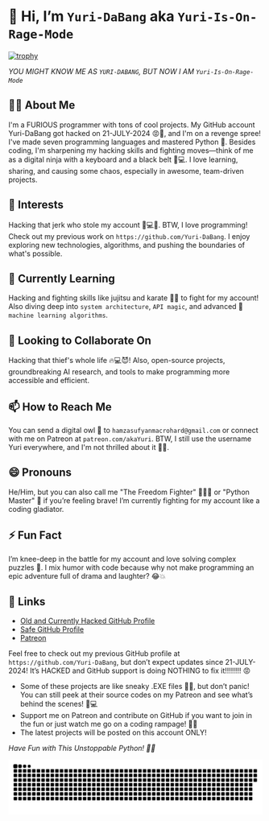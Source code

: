 # 👋 Hi, I’m `Yuri-DaBang` aka `Yuri-Is-On-Rage-Mode`

[![trophy](https://github-profile-trophy.vercel.app/?username=Yuri-Is-On-Rage-Mode&title=Stars,Followers,Commits,Repositories,MultipleLang,PullRequest&theme=onedark)](https://github.com/ryo-ma/github-profile-trophy)

*YOU MIGHT KNOW ME AS `YURI-DABANG`, BUT NOW I AM `Yuri-Is-On-Rage-Mode`*

## 🧑‍💻 About Me
I'm a FURIOUS programmer with tons of cool projects. My GitHub account Yuri-DaBang got hacked on 21-JULY-2024 😡🤬, and I'm on a revenge spree! I've made seven programming languages and mastered Python 🐍. Besides coding, I'm sharpening my hacking skills and fighting moves—think of me as a digital ninja with a keyboard and a black belt 🥋💻. I love learning, sharing, and causing some chaos, especially in awesome, team-driven projects.

## 👀 Interests
Hacking that jerk who stole my account 😤💻🔨. BTW, I love programming! Check out my previous work on `https://github.com/Yuri-DaBang`. I enjoy exploring new technologies, algorithms, and pushing the boundaries of what's possible.

## 🌱 Currently Learning
Hacking and fighting skills like jujitsu and karate 🥋🥊 to fight for my account! Also diving deep into `system architecture`, `API magic`, and advanced 🧠 `machine learning algorithms`.

## 💞️ Looking to Collaborate On
Hacking that thief's whole life 🔥💻😈! Also, open-source projects, groundbreaking AI research, and tools to make programming more accessible and efficient.

## 📫 How to Reach Me
You can send a digital owl 🦉 to `hamzasufyanmacrohard@gmail.com` or connect with me on Patreon at `patreon.com/akaYuri`. BTW, I still use the username Yuri everywhere, and I'm not thrilled about it 😤🔥.

## 😄 Pronouns
He/Him, but you can also call me "The Freedom Fighter" 🥋🦸‍♂️ or "Python Master" 🐍 if you’re feeling brave! I’m currently fighting for my account like a coding gladiator.

## ⚡ Fun Fact
I’m knee-deep in the battle for my account and love solving complex puzzles 🧩. I mix humor with code because why not make programming an epic adventure full of drama and laughter? 😂💥

## 🔗 Links
- [Old and Currently Hacked GitHub Profile](https://github.com/Yuri-DaBang)
- [Safe GitHub Profile](https://github.com/Yuri-Is-On-Rage-Mode)
- [Patreon](https://patreon.com/akaYuri)
  

Feel free to check out my previous GitHub profile at `https://github.com/Yuri-DaBang`, but don’t expect updates since 21-JULY-2024! It’s HACKED and GitHub support is doing NOTHING to fix it!!!!!!!! 😡
- Some of these projects are like sneaky .EXE files 🕵️‍♂️, but don’t panic! You can still peek at their source codes on my Patreon and see what’s behind the scenes! 🎩💻
- Support me on Patreon and contribute on GitHub if you want to join in the fun or just watch me go on a coding rampage! 🔮🚀
- The latest projects will be posted on this account ONLY!

*Have Fun with This Unstoppable Python! 🐍💥*
<p align="center">
 <img width="1000" src="assets/github-snake.svg" alt="snake"/>
</p>

<!---
Yuri-Is-On-Rage-Mode/Yuri-Is-On-Rage-Mode is a ✨ special ✨ repository because its `README.md` (this file) appears on your GitHub profile.
You can click the Preview link to take a look at your changes.
--->
